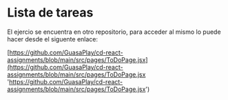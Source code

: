 # Lista de tareas

El ejercio se encuentra en otro repositorio, para acceder al mismo lo puede hacer desde el siguente enlace:

[https://github.com/GuasaPlay/cd-react-assignments/blob/main/src/pages/ToDoPage.jsx](https://github.com/GuasaPlay/cd-react-assignments/blob/main/src/pages/ToDoPage.jsx 'https://github.com/GuasaPlay/cd-react-assignments/blob/main/src/pages/ToDoPage.jsx')
